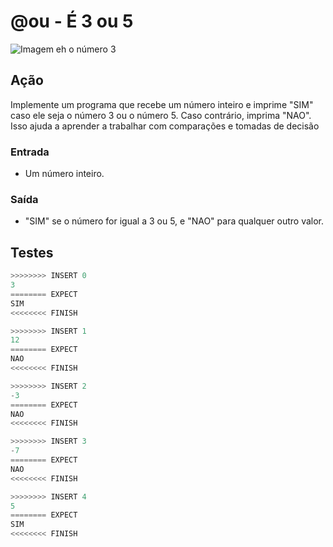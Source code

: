 # @ou - É 3 ou 5

![Imagem eh o número 3](https://raw.githubusercontent.com/qxcodefup/arcade/master/base/ou/cover.jpg)

## Ação

Implemente um programa que recebe um número inteiro e imprime "SIM" caso ele seja o número 3 ou o número 5. Caso contrário, imprima "NAO". Isso ajuda a aprender a trabalhar com comparações e tomadas de decisão

### Entrada

- Um número inteiro.

### Saída

- "SIM" se o número for igual a 3 ou 5, e "NAO" para qualquer outro valor.

## Testes

```py
>>>>>>>> INSERT 0
3
======== EXPECT
SIM
<<<<<<<< FINISH
```

```py
>>>>>>>> INSERT 1
12
======== EXPECT
NAO
<<<<<<<< FINISH
```

```py
>>>>>>>> INSERT 2
-3
======== EXPECT
NAO
<<<<<<<< FINISH
```

```py
>>>>>>>> INSERT 3
-7
======== EXPECT
NAO
<<<<<<<< FINISH
```

```py
>>>>>>>> INSERT 4
5
======== EXPECT
SIM
<<<<<<<< FINISH
```

